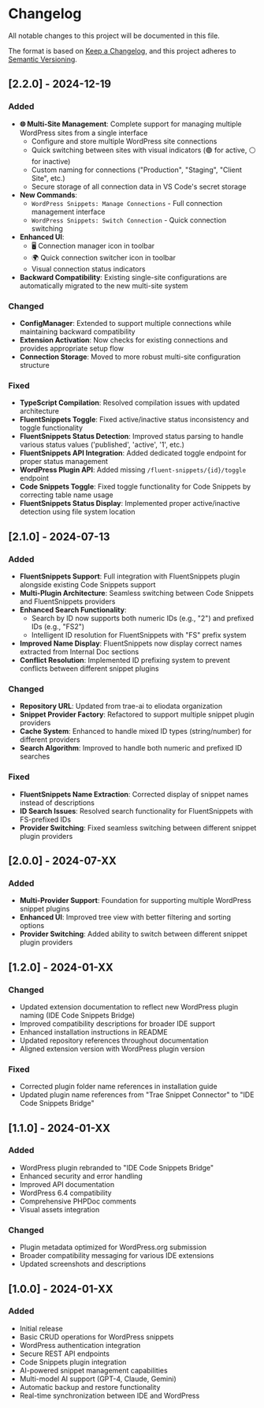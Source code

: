 # Changelog

All notable changes to this project will be documented in this file.

The format is based on [Keep a Changelog](https://keepachangelog.com/en/1.0.0/),
and this project adheres to [Semantic Versioning](https://semver.org/spec/v2.0.0.html).

## [2.2.0] - 2024-12-19

### Added
- **🌐 Multi-Site Management**: Complete support for managing multiple WordPress sites from a single interface
  - Configure and store multiple WordPress site connections
  - Quick switching between sites with visual indicators (🟢 for active, ⚪ for inactive)
  - Custom naming for connections ("Production", "Staging", "Client Site", etc.)
  - Secure storage of all connection data in VS Code's secret storage
- **New Commands**:
  - `WordPress Snippets: Manage Connections` - Full connection management interface
  - `WordPress Snippets: Switch Connection` - Quick connection switching
- **Enhanced UI**:
  - 🖥️ Connection manager icon in toolbar
  - 🌍 Quick connection switcher icon in toolbar
  - Visual connection status indicators
- **Backward Compatibility**: Existing single-site configurations are automatically migrated to the new multi-site system

### Changed
- **ConfigManager**: Extended to support multiple connections while maintaining backward compatibility
- **Extension Activation**: Now checks for existing connections and provides appropriate setup flow
- **Connection Storage**: Moved to more robust multi-site configuration structure

### Fixed
- **TypeScript Compilation**: Resolved compilation issues with updated architecture
- **FluentSnippets Toggle**: Fixed active/inactive status inconsistency and toggle functionality
- **FluentSnippets Status Detection**: Improved status parsing to handle various status values ('published', 'active', '1', etc.)
- **FluentSnippets API Integration**: Added dedicated toggle endpoint for proper status management
- **WordPress Plugin API**: Added missing `/fluent-snippets/{id}/toggle` endpoint
- **Code Snippets Toggle**: Fixed toggle functionality for Code Snippets by correcting table name usage
- **FluentSnippets Status Display**: Implemented proper active/inactive detection using file system location

## [2.1.0] - 2024-07-13

### Added
- **FluentSnippets Support**: Full integration with FluentSnippets plugin alongside existing Code Snippets support
- **Multi-Plugin Architecture**: Seamless switching between Code Snippets and FluentSnippets providers
- **Enhanced Search Functionality**: 
  - Search by ID now supports both numeric IDs (e.g., "2") and prefixed IDs (e.g., "FS2")
  - Intelligent ID resolution for FluentSnippets with "FS" prefix system
- **Improved Name Display**: FluentSnippets now display correct names extracted from Internal Doc sections
- **Conflict Resolution**: Implemented ID prefixing system to prevent conflicts between different snippet plugins

### Changed
- **Repository URL**: Updated from trae-ai to eliodata organization
- **Snippet Provider Factory**: Refactored to support multiple snippet plugin providers
- **Cache System**: Enhanced to handle mixed ID types (string/number) for different providers
- **Search Algorithm**: Improved to handle both numeric and prefixed ID searches

### Fixed
- **FluentSnippets Name Extraction**: Corrected display of snippet names instead of descriptions
- **ID Search Issues**: Resolved search functionality for FluentSnippets with FS-prefixed IDs
- **Provider Switching**: Fixed seamless switching between different snippet plugin providers

## [2.0.0] - 2024-07-XX

### Added
- **Multi-Provider Support**: Foundation for supporting multiple WordPress snippet plugins
- **Enhanced UI**: Improved tree view with better filtering and sorting options
- **Provider Switching**: Added ability to switch between different snippet plugin providers

## [1.2.0] - 2024-01-XX

### Changed
- Updated extension documentation to reflect new WordPress plugin naming (IDE Code Snippets Bridge)
- Improved compatibility descriptions for broader IDE support
- Enhanced installation instructions in README
- Updated repository references throughout documentation
- Aligned extension version with WordPress plugin version

### Fixed
- Corrected plugin folder name references in installation guide
- Updated plugin name references from "Trae Snippet Connector" to "IDE Code Snippets Bridge"

## [1.1.0] - 2024-01-XX

### Added
- WordPress plugin rebranded to "IDE Code Snippets Bridge"
- Enhanced security and error handling
- Improved API documentation
- WordPress 6.4 compatibility
- Comprehensive PHPDoc comments
- Visual assets integration

### Changed
- Plugin metadata optimized for WordPress.org submission
- Broader compatibility messaging for various IDE extensions
- Updated screenshots and descriptions

## [1.0.0] - 2024-01-XX

### Added
- Initial release
- Basic CRUD operations for WordPress snippets
- WordPress authentication integration
- Secure REST API endpoints
- Code Snippets plugin integration
- AI-powered snippet management capabilities
- Multi-model AI support (GPT-4, Claude, Gemini)
- Automatic backup and restore functionality
- Real-time synchronization between IDE and WordPress